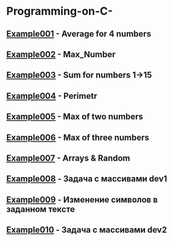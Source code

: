 # Programming-on-C-
## [Example001](https://github.com/Alex-Krasko/Programming-on-C-/tree/main/Examples/Example001) - Average for 4 numbers

## [Example002](https://github.com/Alex-Krasko/Programming-on-C-/tree/main/Examples/Example002) - Max_Number

## [Example003](https://github.com/Alex-Krasko/Programming-on-C-/tree/main/Examples/Example003) - Sum for numbers 1->15

## [Example004](https://github.com/Alex-Krasko/Programming-on-C-/tree/main/Examples/Example004) - Perimetr

## [Example005](https://github.com/Alex-Krasko/Programming-on-C-/tree/main/Examples/Example005) - Max of two numbers

## [Example006](https://github.com/Alex-Krasko/Programming-on-C-/tree/main/Examples/Example006) - Max of three numbers

## [Example007](https://github.com/Alex-Krasko/Programming-on-C-/tree/main/Examples/Example007) - Arrays & Random

## [Example008](https://github.com/Alex-Krasko/Programming-on-C-/tree/main/Examples/Example008) - Задача с массивами dev1

## [Example009](https://github.com/Alex-Krasko/Programming-on-C-/tree/main/Examples/Example009) - Изменение символов в заданном тексте

## [Example010](https://github.com/Alex-Krasko/Programming-on-C-/tree/main/Examples/Example010) - Задача с массивами dev2
